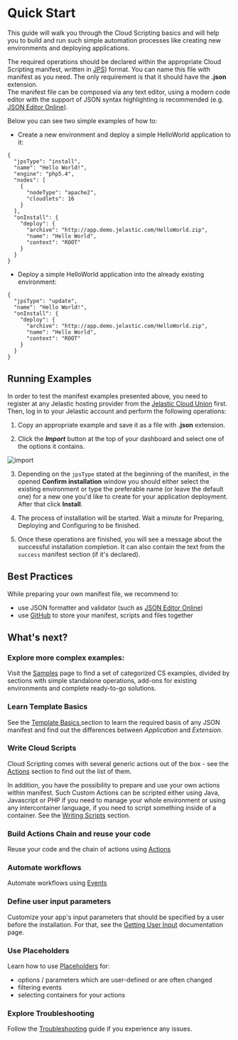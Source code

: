 # Quick Start 
This guide will walk you through the Cloud Scripting basics and will help you to build and run such simple automation processes like creating new environments and deploying applications.

The required operations should be declared within the appropriate Cloud Scripting manifest, written in <a href="https://en.wikipedia.org/wiki/JSON" target="_blank">JPS</a>) format. You can name this file with manifest as you need. The only requirement is that it should have the **.json** extension.     
The manifest file can be composed via any text editor, using a modern code editor with the support of JSON syntax highlighting is recommended (e.g. <a href="http://jsoneditoronline.org/" target="_blank">JSON Editor Online</a>).    

Below you can see two simple examples of how to: 

- Create a new environment and deploy a simple HelloWorld application to it:  

```
{
  "jpsType": "install",
  "name": "Hello World!",
  "engine": "php5.4",
  "nodes": [
    {
      "nodeType": "apache2",
      "cloudlets": 16
    }
  ],
  "onInstall": {
    "deploy": {
      "archive": "http://app.demo.jelastic.com/HelloWorld.zip",
      "name": "Hello World",
      "context": "ROOT"
    }
  }
}
```

- Deploy a simple HelloWorld application into the already existing environment: 

```
{
  "jpsType": "update",
  "name": "Hello World!",
  "onInstall": {
    "deploy": {
      "archive": "http://app.demo.jelastic.com/HelloWorld.zip",
      "name": "Hello World",
      "context": "ROOT"
    }
  }
}
```

## Running Examples

In order to test the manifest examples presented above, you need to register at any Jelastic hosting provider from the <a href="https://jelastic.cloud" target="_blank">Jelastic Cloud Union</a> first.       
Then, log in to your Jelastic account and perform the following operations: 

1. Copy an appropriate example and save it as a file with **.json** extension.

2. Click the ***Import*** button at the top of your dashboard and select one of the options it contains.        

![import](img/import.jpg)          

3. Depending on the `jpsType` stated at the beginning of the manifest, in the opened **Confirm installation** window you should either select the existing environment or type the preferable name (or leave the default one) for a new one you'd like to create for your application deployment. After that click **Install**.

4. The process of installation will be started. Wait a minute for Preparing, Deploying and Configuring to be finished.

5. Once these operations are finished, you will see a message about the successful installation completion. It can also contain the text from the `success` manifest section (if it's declared).

## Best Practices

While preparing your own manifest file, we recommend to:

- use JSON formatter and validator (such as <a href="http://jsoneditoronline.org/" target="_blank">JSON Editor Online</a>)       
- use <a href="https://github.com/" target="_blank">GitHub</a> to store your manifest, scripts and files together
   

## What's next?

### Explore more complex examples:    

Visit the <a href="http://docs.cloudscripting.com/samples/" target="_blank">Samples</a> page to find a set of categorized CS examples, divided by sections with simple standalone operations, add-ons for existing environments and complete ready-to-go solutions.                  

### Learn Template Basics 
See the <a href="http://docs.cloudscripting.com/creating-templates/template-basics/" target="_blank">Template Basics </a> section to learn the required basis of any JSON manifest and find out the differences between *Application* and *Extension*.     

### Write Cloud Scripts  
Cloud Scripting comes with several generic actions out of the box - see the <a href="http://docs.cloudscripting.com/reference/actions/" target="_blank">Actions</a> section to find out the list of them.      

In addition, you have the possibility to prepare and use your own actions within manifest. Such Custom Actions can be scripted either using Java, Javascript or PHP if you need to manage your whole environment or using any intercontainer language, if you need to script something inside of a container.
See the <a href="http://docs.cloudscripting.com/creating-templates/writing-scripts/" target="_blank">Writing Scripts</a> section.                                 
 
### Build Actions Chain and reuse your code    
Reuse your code and the chain of actions using <a href="http://docs.cloudscripting.com/reference/actions/" target="_blank">Actions</a>                                 

### Automate workflows
Automate workflows using <a href="http://docs.cloudscripting.com/reference/events/" target="_blank">Events</a>

### Define user input parameters 
Customize your app's input parameters that should be specified by a user before the installation. For that, see the <a href="http://docs.cloudscripting.com/creating-templates/user-input-parameters/" target="_blank">Getting User Input</a> documentation page.       

### Use Placeholders 
Learn how to use <a href="http://docs.cloudscripting.com/reference/placeholders/" target="_blank">Placeholders</a> for:                   

- options / parameters which are user-defined or are often changed     
- filtering events   
- selecting containers for your actions     

### Explore Troubleshooting  
Follow the <a href="http://docs.cloudscripting.com/troubleshooting/" target="_blank">Troubleshooting</a> guide if you experience any issues.              